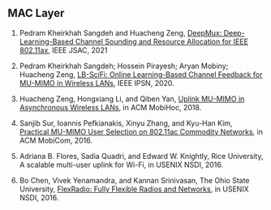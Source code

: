 ## MAC Layer

1. Pedram Kheirkhah Sangdeh and Huacheng Zeng, [DeepMux: Deep-Learning-Based Channel Sounding and Resource Allocation for IEEE 802.11ax](https://ieeexplore.ieee.org/abstract/document/9448323/), IEEE JSAC, 2021

1. Pedram Kheirkhah Sangdeh; Hossein Pirayesh; Aryan Mobiny; Huacheng Zeng, [LB-SciFi: Online Learning-Based Channel Feedback for MU-MIMO in Wireless LANs](https://ieeexplore.ieee.org/abstract/document/9259366), IEEE IPSN, 2020.

3. Huacheng Zeng, Hongxiang Li, and Qiben Yan, [Uplink MU-MIMO in Asynchronous Wireless LANs](https://dl.acm.org/doi/abs/10.1145/3209582.3209585), in ACM MobiHoc, 2018.

3. Sanjib Sur, Ioannis Pefkianakis, Xinyu Zhang, and Kyu-Han Kim, [Practical MU-MIMO User Selection on 802.11ac Commodity Networks](https://dl.acm.org/doi/abs/10.1145/2973750.2973758), in ACM MobiCom, 2016.

4. Adriana B. Flores, Sadia Quadri, and Edward W. Knightly, Rice University, A scalable multi-user uplink for Wi-Fi, in USENIX NSDI, 2016.

5. Bo Chen, Vivek Yenamandra, and Kannan Srinivasan, The Ohio State University, [FlexRadio: Fully Flexible Radios and Networks](https://www.usenix.org/conference/nsdi15/technical-sessions/presentation/chen), in USENIX NSDI, 2016.
